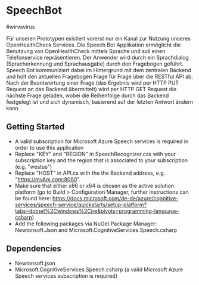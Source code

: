 # SpeechBot
#wirvsvirus

Für unseren Prototypen existiert vorerst nur ein Kanal zur Nutzung unseres OpenHealthCheck Services. Die Speech Bot Applikation ermöglicht die Benutzung von OpenHealthCheck mittels Sprache und soll einen Telefonservice repräsentieren. Der Anwender wird durch ein Sprachdialog (Spracherkennung und Sprachausgabe) durch den Fragebogen geführt. Speech Bot kommuniziert dabei im Hintergrund mit dem zentralen Backend und holt den aktuellen Fragebogen Frage für Frage über die RESTful API ab. Nach der Beantwortung einer Frage (das Ergebnis wird per HTTP PUT Request an das Backend übermittelt) wird per HTTP GET Request die nächste Frage geladen, wobei die Reihenfolge durch das Backend festgelegt ist und sich dynamisch, basierend auf der letzten Antwort ändern kann.

## Getting Started
- A valid subscription for Microsoft Azure Speech services is required in order to use this application
- Replace "KEY" and "REGION" in SpeechRecognizer.css with your subscription key and the region that is associated to your subscription (e.g. "westus")
- Replace "HOST" in API.cs with the the Backend address, e.g. "https://myApi.com:8080".
- Make sure that either x86 or x64 is chosen as the active solution platform (go to Build > Configuration Manager, further instructions can be found here: https://docs.microsoft.com/de-de/azure/cognitive-services/speech-service/quickstarts/setup-platform?tabs=dotnet%2Cwindows%2Cjre&pivots=programming-language-csharp)
- Add the following packages via NuGet Package Manager: Newtonsoft.Json and Microsoft.CognitiveServices.Speech.csharp

## Dependencies
- Newtonsoft.json
- Microsoft.CognitiveServices.Speech.csharp (a valid Microsoft Azure Speech services subscription is required)
